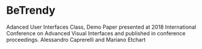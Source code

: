 # BeTrendy
Adanced User Interfaces Class, Demo Paper presented at 2018 International Conference on Advanced Visual Interfaces and published in conference proceedings. Alessandro Caprerelli and Mariano Etchart 
